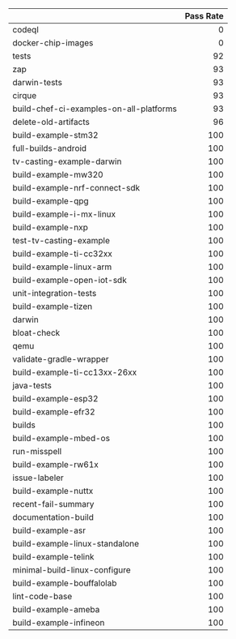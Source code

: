 |                                         |   Pass Rate |
|:----------------------------------------|------------:|
| codeql                                  |           0 |
| docker-chip-images                      |           0 |
| tests                                   |          92 |
| zap                                     |          93 |
| darwin-tests                            |          93 |
| cirque                                  |          93 |
| build-chef-ci-examples-on-all-platforms |          93 |
| delete-old-artifacts                    |          96 |
| build-example-stm32                     |         100 |
| full-builds-android                     |         100 |
| tv-casting-example-darwin               |         100 |
| build-example-mw320                     |         100 |
| build-example-nrf-connect-sdk           |         100 |
| build-example-qpg                       |         100 |
| build-example-i-mx-linux                |         100 |
| build-example-nxp                       |         100 |
| test-tv-casting-example                 |         100 |
| build-example-ti-cc32xx                 |         100 |
| build-example-linux-arm                 |         100 |
| build-example-open-iot-sdk              |         100 |
| unit-integration-tests                  |         100 |
| build-example-tizen                     |         100 |
| darwin                                  |         100 |
| bloat-check                             |         100 |
| qemu                                    |         100 |
| validate-gradle-wrapper                 |         100 |
| build-example-ti-cc13xx-26xx            |         100 |
| java-tests                              |         100 |
| build-example-esp32                     |         100 |
| build-example-efr32                     |         100 |
| builds                                  |         100 |
| build-example-mbed-os                   |         100 |
| run-misspell                            |         100 |
| build-example-rw61x                     |         100 |
| issue-labeler                           |         100 |
| build-example-nuttx                     |         100 |
| recent-fail-summary                     |         100 |
| documentation-build                     |         100 |
| build-example-asr                       |         100 |
| build-example-linux-standalone          |         100 |
| build-example-telink                    |         100 |
| minimal-build-linux-configure           |         100 |
| build-example-bouffalolab               |         100 |
| lint-code-base                          |         100 |
| build-example-ameba                     |         100 |
| build-example-infineon                  |         100 |